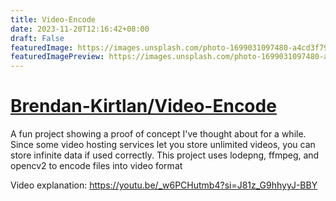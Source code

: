 ```yaml
---
title: Video-Encode
date: 2023-11-20T12:16:42+08:00
draft: False
featuredImage: https://images.unsplash.com/photo-1699031097480-a4cd3f79dcc3?ixid=M3w0NjAwMjJ8MHwxfHJhbmRvbXx8fHx8fHx8fDE3MDA0NTM3Njh8&ixlib=rb-4.0.3
featuredImagePreview: https://images.unsplash.com/photo-1699031097480-a4cd3f79dcc3?ixid=M3w0NjAwMjJ8MHwxfHJhbmRvbXx8fHx8fHx8fDE3MDA0NTM3Njh8&ixlib=rb-4.0.3
---
```


# [Brendan-Kirtlan/Video-Encode](https://github.com/Brendan-Kirtlan/Video-Encode)

A fun project showing a proof of concept I've thought about for a while.
Since some video hosting services let you store unlimited videos, you can store infinite data if used correctly. 
This project uses lodepng, ffmpeg, and opencv2 to encode files into video format

Video explanation: https://youtu.be/_w6PCHutmb4?si=J81z_G9hhyyJ-BBY
